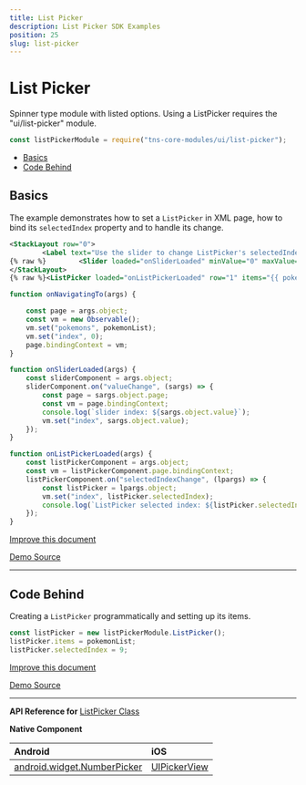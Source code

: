 ```yaml
---
title: List Picker
description: List Picker SDK Examples
position: 25
slug: list-picker
---
```


# List Picker

Spinner type module with listed options.
Using a ListPicker requires the "ui/list-picker" module.

```JavaScript
const listPickerModule = require("tns-core-modules/ui/list-picker");
```

* [Basics](#basics)
* [Code Behind](#code-behind)

## Basics

The example demonstrates how to set a `ListPicker` in XML page, how to bind its `selectedIndex` property and to handle its change.

```XML
<StackLayout row="0">
        <Label text="Use the slider to change ListPicker's selectedIndex" textWrap="true" class="h3 p-15 text-left"/>
{% raw %}        <Slider loaded="onSliderLoaded" minValue="0" maxValue="{{ pokemons.length -1 }}" value="{{ index }}"  class="slider"/>{% endraw %}
</StackLayout>
{% raw %}<ListPicker loaded="onListPickerLoaded" row="1" items="{{ pokemons }}" selectedIndex="{{ index }}"  class="p-15 picker" />{% endraw %}
```

```JavaScript
function onNavigatingTo(args) {

    const page = args.object;
    const vm = new Observable();
    vm.set("pokemons", pokemonList);
    vm.set("index", 0);
    page.bindingContext = vm;
}

function onSliderLoaded(args) {
    const sliderComponent = args.object;
    sliderComponent.on("valueChange", (sargs) => {
        const page = sargs.object.page;
        const vm = page.bindingContext;
        console.log(`slider index: ${sargs.object.value}`);
        vm.set("index", sargs.object.value);
    });
}

function onListPickerLoaded(args) {
    const listPickerComponent = args.object;
    const vm = listPickerComponent.page.bindingContext;
    listPickerComponent.on("selectedIndexChange", (lpargs) => {
        const listPicker = lpargs.object;
        vm.set("index", listPicker.selectedIndex);
        console.log(`ListPicker selected index: ${listPicker.selectedIndex}`);
    });
}
```

[Improve this document](undefined/edit/master/app/ui/list-picker/basics/article.md)

[Demo Source](undefined/edit/master/app/ui/list-picker/basics)

---

## Code Behind

Creating a `ListPicker` programmatically and setting up its items.
```JavaScript
const listPicker = new listPickerModule.ListPicker();
listPicker.items = pokemonList;
listPicker.selectedIndex = 9;
```

[Improve this document](undefined/edit/master/app/ui/list-picker/code-behind/article.md)

[Demo Source](undefined/edit/master/app/ui/list-picker/code-behind)

---

**API Reference for** [ListPicker Class](http://docs.nativescript.org/api-reference/modules/_ui_list_picker_.html)

**Native Component**

| Android                | iOS      |
|:-----------------------|:---------|
| [android.widget.NumberPicker](http://developer.android.com/reference/android/widget/NumberPicker.html) | [UIPickerView](https://developer.apple.com/library/prerelease/ios/documentation/UIKit/Reference/UIPickerView_Class/index.html) |


